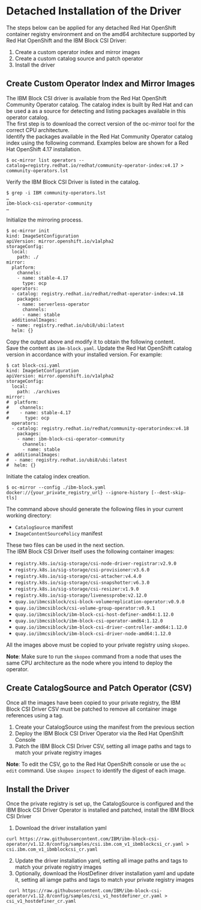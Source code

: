 # Detached Installation of the Driver

The steps below can be applied for any detached Red Hat OpenShift container registry environment and on the amd64 architecture supported by Red Hat OpenShift and the IBM Block CSI Driver:

1. Create a custom operator index and mirror images
2. Create a custom catalog source and patch operator
3. Install the driver

## Create Custom Operator Index and Mirror Images

The IBM Block CSI driver is available from the Red Hat OpenShift Community Operator catalog. The catalog index is built by Red Hat and can be used a as a source for detecting and listing packages available in this operator catalog.<br>
The first step is to download the correct version of the oc-mirror tool for the correct CPU architecture.<br>
Identify the packages available in the Red Hat Community Operator catalog index using the following command. Examples below are shown for a Red Hat OpenShift 4.17 installation.<br>

```
$ oc-mirror list operators --catalog=registry.redhat.io/redhat/community-operator-index:v4.17 > community-operators.lst
```

Verify the IBM Block CSI Driver is listed in the catalog.

```
$ grep -i IBM community-operators.lst
…
ibm-block-csi-operator-community
…
```

Initialize the mirroring process.

```
$ oc-mirror init
kind: ImageSetConfiguration
apiVersion: mirror.openshift.io/v1alpha2
storageConfig:
  local:
    path: ./
mirror:
  platform:
    channels:
    - name: stable-4.17
      type: ocp
  operators:
  - catalog: registry.redhat.io/redhat/redhat-operator-index:v4.18
    packages:
    - name: serverless-operator
      channels:
      - name: stable
  additionalImages:
  - name: registry.redhat.io/ubi8/ubi:latest
  helm: {}
```

Copy the output above and modify it to obtain the following content.<br>
Save the content as ```ibm-block.yaml```. Update the Red Hat OpenShift catalog version in accordance with your installed version. For example:

```
$ cat block-csi.yaml
kind: ImageSetConfiguration
apiVersion: mirror.openshift.io/v1alpha2
storageConfig:
  local:
    path: ./archives
mirror:
#  platform:
#    channels:
#    - name: stable-4.17
#      type: ocp
  operators:
  - catalog: registry.redhat.io/redhat/community-operatorindex:v4.18
    packages:
    - name: ibm-block-csi-operator-community
      channels:
      - name: stable
#  additionalImages:
#  - name: registry.redhat.io/ubi8/ubi:latest
#  helm: {}
```

Initiate the catalog index creation.

```
$ oc-mirror --config ./ibm-block.yaml docker://{your_private_registry_url} --ignore-history [--dest-skip-tls]
```
The command above should generate the following files in your current working directory:

* ```CatalogSource``` manifest
* ```ImageContentSourcePolicy``` manifest

These two files can be used in the next section.<br>
The IBM Block CSI Driver itself uses the following container images:

* ```registry.k8s.io/sig-storage/csi-node-driver-registrar:v2.9.0```
* ```registry.k8s.io/sig-storage/csi-provisioner:v3.6.0```
* ```registry.k8s.io/sig-storage/csi-attacher:v4.4.0```
* ```registry.k8s.io/sig-storage/csi-snapshotter:v6.3.0```
* ```registry.k8s.io/sig-storage/csi-resizer:v1.9.0```
* ```registry.k8s.io/sig-storage/livenessprobe:v2.12.0```
* ```quay.io/ibmcsiblock/csi-block-volumereplication-operator:v0.9.0```
* ```quay.io/ibmcsiblock/csi-volume-group-operator:v0.9.1```
* ```quay.io/ibmcsiblock/ibm-block-csi-host-definer-amd64:1.12.0```
* ```quay.io/ibmcsiblock/ibm-block-csi-operator-amd64:1.12.0 ```
* ```quay.io/ibmcsiblock/ibm-block-csi-driver-controller-amd64:1.12.0```
* ```quay.io/ibmcsiblock/ibm-block-csi-driver-node-amd64:1.12.0```

All the images above must be copied to your private registry using ```skopeo```.<br>

**Note**: Make sure to run the ```skopeo``` command from a node that uses the same CPU architecture as the node where you intend to deploy the operator.

## Create CatalogSource and Patch Operator (CSV)

Once all the images have been copied to your private registry, the IBM Block CSI Driver CSV must be patched to remove all container image references using a tag.

1. Create your CatalogSource using the manifest from the previous section
2. Deploy the IBM Block CSI Driver Operator via the Red Hat OpenShift Console
3. Patch the IBM Block CSI Driver CSV, setting all image paths and tags to match your private registry images

**Note**: To edit the CSV, go to the Red Hat OpenShift console or use the ```oc edit``` command. Use ```skopeo inspect``` to identify the digest of each image.

## Install the Driver

Once the private registry is set up, the CatalogSource is configured and the IBM Block CSI Driver Operator is installed and patched, install the IBM Block CSI Driver

1. Download the driver installation yaml
```
curl https://raw.githubusercontent.com/IBM/ibm-block-csi-operator/v1.12.0/config/samples/csi.ibm.com_v1_ibmblockcsi_cr.yaml > csi.ibm.com_v1_ibmblockcsi_cr.yaml
```
2. Update the driver installation yaml, setting all image paths and tags to match your private registry images
3. Optionally, download the HostDefiner driver installation yaml and update it, setting all iamge paths and tags to match your private registry images
```
 curl https://raw.githubusercontent.com/IBM/ibm-block-csi-operator/v1.12.0/config/samples/csi_v1_hostdefiner_cr.yaml > csi_v1_hostdefiner_cr.yaml
 ```

